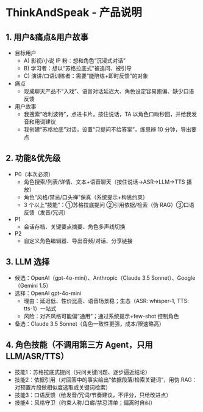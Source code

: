 # ThinkAndSpeak - 产品说明

## 1. 用户&痛点&用户故事
- 目标用户
  - A) 影视/小说 IP 粉：想和角色“沉浸式对话”
  - B) 学习者：想以“苏格拉底式”被追问、被引导
  - C) 演讲/口语训练者：需要“能陪练+即时反馈”的对象
- 痛点
  - 现成聊天产品不“入戏”、语音对话延迟大、角色设定容易跑偏、缺少口语反馈
- 用户故事
  - 我搜索“哈利波特”，点进卡片，按住说话，TA 以角色口吻秒回，并给我发音和用词建议
  - 我创建“苏格拉底”对话，设置“只提问不给答案”，练思辨 10 分钟，导出要点

## 2. 功能&优先级
- P0（本次必须）
  - 角色搜索/列表/详情、文本+语音聊天（按住说话→ASR→LLM→TTS 播放）
  - 角色“风格/禁忌/口头禅”保真（系统提示+构思约束）
  - 3 个以上“技能”：①苏格拉底提问 ②引用依据/检索（伪 RAG）③口语反馈（发音/冗词）
- P1
  - 会话存档、关键要点摘要、角色多声线切换
- P2
  - 自定义角色编辑器、导出音频/对话、分享链接

## 3. LLM 选择
- 候选：OpenAI（gpt-4o-mini）、Anthropic（Claude 3.5 Sonnet）、Google（Gemini 1.5）
- 选择：OpenAI gpt-4o-mini
  - 理由：延迟低、性价比高、语音场景稳；生态（ASR: whisper-1, TTS: tts-1）一站式
  - 风险：对齐风格可能偏“通用”；通过系统提示+few-shot 控制角色
- 备选：Claude 3.5 Sonnet（角色一致性更强，成本/限速略高）

## 4. 角色技能（不调用第三方 Agent，只用 LLM/ASR/TTS）
- 技能1：苏格拉底式提问（只问关键问题、逐步逼近结论）
- 技能2：依据引用（对回答中的事实给出“依据段落/检索关键词”，用伪 RAG：对预置片段做相似度选取或关键词检索）
- 技能3：口语反馈（给发音/冗词/节奏建议，不评分，只给改进点）
- 技能4：风格守卫（约束人称/口癖/禁忌清单；偏离时自纠）